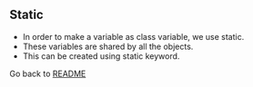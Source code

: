 ## Static

* In order to make a variable as class variable, we use static.
* These variables are shared by all the objects.
* This can be created using static keyword. 




Go back to [README](README.md)
